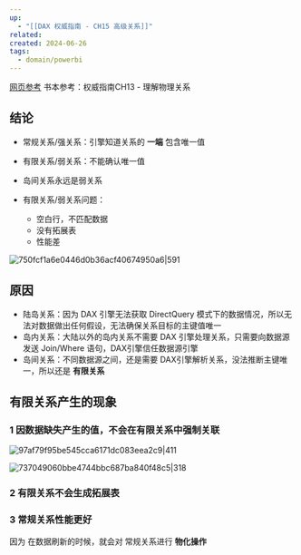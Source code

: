 ```yaml
---
up:
  - "[[DAX 权威指南 - CH15 高级关系]]"
related: 
created: 2024-06-26
tags:
  - domain/powerbi
---
```

[网页参考](https://www.sqlbi.com/articles/strong-and-weak-relationships-in-power-bi/)
书本参考：权威指南CH13 - 理解物理关系

## 结论

- 常规关系/强关系：引擎知道关系的 **一端** 包含唯一值
- 有限关系/弱关系：不能确认唯一值

- 岛间关系永远是弱关系

- 有限关系/弱关系问题：
	- 空白行，不匹配数据
	- 没有拓展表
	- 性能差


![750fcf1a6e0446d0b36acf40674950a6|591](https://s1.vika.cn/space/2024/06/25/750fcf1a6e0446d0b36acf40674950a6)


## 原因

- 陆岛关系：因为 DAX 引擎无法获取 DirectQuery 模式下的数据情况，所以无法对数据做出任何假设，无法确保关系目标的主键值唯一
- 岛内关系：大陆以外的岛内关系不需要 DAX 引擎处理关系，只需要向数据源发送 Join/Where 语句，DAX引擎信任数据源引擎
- 岛间关系：不同数据源之间，还是需要 DAX引擎解析关系，没法推断主键唯一，所以还是 **有限关系**

## 有限关系产生的现象

### 1 因数据缺失产生的值，不会在有限关系中强制关联

![97af79f95be545cca6171dc083eea2c9|411](https://s1.vika.cn/space/2024/06/26/97af79f95be545cca6171dc083eea2c9)

![737049060bbe4744bbc687ba840f48c5|318](https://s1.vika.cn/space/2024/06/26/737049060bbe4744bbc687ba840f48c5)

### 2 有限关系不会生成拓展表


### 3 常规关系性能更好

因为 在数据刷新的时候，就会对 常规关系进行 **物化操作**
